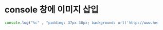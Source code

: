 # console 창에 이미지 삽입

```js
console.log("%c" , "padding: 37px 38px; background: url('http://www.herop.me/images/logo.png'); margin: 40px 0; font-size: 0; line-height: 100px;");
```
